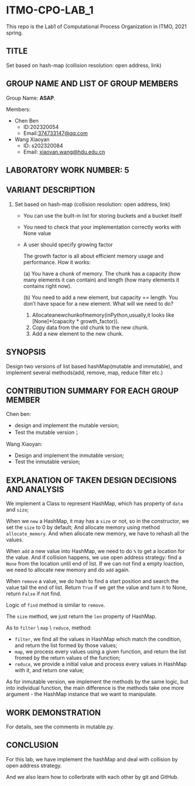 # ITMO-CPO-LAB_1

This repo is the Lab1 of Computational Process Organization in ITMO, 2021 spring.

## TITLE

Set based on hash-map (collision resolution: open address, link)

## GROUP NAME AND LIST OF GROUP MEMBERS

Group Name: **ASAP**.

Members:

- Chen Ben
  - ID:202320054
  - Email:374733147@qq.com
- Wang Xiaoyan
  - ID: s202320084
  - Email: xiaoyan.wang@hdu.edu.cn

## LABORATORY WORK NUMBER: 5

## VARIANT DESCRIPTION

1. Set based on hash-map (collision resolution: open address, link)

   - You can use the built-in list for storing buckets and a bucket itself

   - You need to check that your implementation correctly works with None value

   - A user should specify growing factor

     The growth factor is all about efficient memory usage and performance. How it works:

     (a) You have a chunk of memory. The chunk has a capacity (how many elements it can contain) and length (how many elements it contains right now).

     (b) You need to add a new element, but capacity == length. You don’t have space for a new element. What will we need to do?

     1. Allocateanewchunkofmemory(inPython,usually,it looks like [None]*(capacity * growth_factor)).
     2. Copy data from the old chunk to the new chunk.
     3. Add a new element to the new chunk.

## SYNOPSIS

Design two versions of list based hashMap(mutable and immutable), and implement several methods(add, remove, map, reduce filter etc.)

## CONTRIBUTION SUMMARY FOR EACH GROUP MEMBER

Chen ben:

- design and implement the mutable version;
- Test the mutable version；

Wang Xiaoyan:

- Design and implement the inmutable version;
- Test the inmutable version;

## EXPLANATION OF TAKEN DESIGN DECISIONS AND ANALYSIS

We implement a Class to represent HashMap, which has property of `data` and `size`;

When we `new` a HashMap, it may has a `size` or not, so in the constructor, we set the  `size` to 0 by default; And allocate memory using method `allocate_memory`. And when allocate new memory, we have to rehash all the values.

When `add` a new value into HashMap, we need to do `%` to get a location for the value. And if collision happens, we use open address strategy: find a `None` from the location until end of list. If we can not find a empty loaction, we need to allocate new memory and do `add` again.

When `remove` a value, we do hash to find a start position and search the value tail the end of list. Return `True` if we get the value and turn it to None, return `False` if not find.

Logic of `find` method is similar to `remove`.

The `size` method, we just return the `len` property of HashMap.

As to `filter` \ `map` \ `reduce`, method:

- `filter`, we find all the values in HashMap which match the condition, and return the list formed by those values;
- `map`, we process every values using a given function, and return the list fromed by the return values of the function;
- `reduce`, we provide a initial value and process every values in HashMap with it, and return one value;

As for inmutable version, we implement the methods by the same logic, but into individual function, the main difference is the methods take one more argument - the HashMap instance that we want to manipulate.

## WORK DEMONSTRATION

For details, see the comments in mutable.py.

## CONCLUSION

For this lab, we have implement the hashMap and deal with collision by open address strategy.

And we also learn how to collerbrate with each other by git and GitHub.